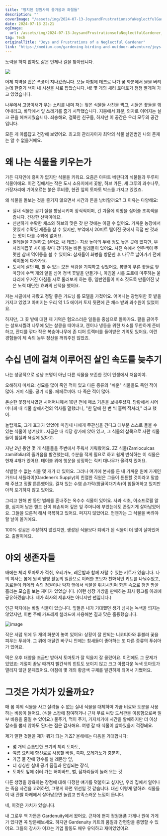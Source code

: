 ```yaml
---
title: "방치된 정원사의 즐거움과 좌절들"
description: ""
coverImage: "/assets/img/2024-07-13-JoysandFrustrationsofaNeglectfulGardener_0.png"
date: 2024-07-13 22:21
ogImage: 
  url: /assets/img/2024-07-13-JoysandFrustrationsofaNeglectfulGardener_0.png
tag: Tech
originalTitle: "Joys and Frustrations of a Neglectful Gardener"
link: "https://medium.com/gardening-birding-and-outdoor-adventure/joys-and-frustrations-of-a-neglectful-gardener-aad0fcffe7ae"
---
```



노력을 하지 않아도 삶은 언제나 길을 찾아냅니다.

<img src="/assets/img/2024-07-13-JoysandFrustrationsofaNeglectfulGardener_0.png" />

어제 지역을 휩쓴 폭풍이 지나갔습니다. 오늘 아침에 데크로 나가 꽃 화분에서 물을 버리는데 한줄기 색이 내 시선을 사로 잡았습니다. 네! 몇 개의 체리 토마토가 점점 빨개져 가고 있었습니다.

나무에서 고양이새가 우는 소리를 내며 저는 젖은 식물들 사진을 찍고, 시들은 꽃들을 꺾어내리고, 바닥에서 잎 쓰레기를 줍기 시작했습니다. 지붕에서 화분, 의자로 이어지는 실크 끈을 헤쳐지웠습니다. 죄송해요, 걸쭉한 친구들, 하지만 이 공간은 우리 모두의 공간입니다.

<div class="content-ad"></div>

모든 게 아름답고 건강해 보였어요. 최고의 관리자이자 최악의 식물 살인범인 나의 존재는 알 수 없을거에요.

# 왜 나는 식물을 키우는가

가든 디자인에 흥미가 없지만 식물을 키워요. 요즘은 아파트 베란다의 식물들과 두루미 식물이에요. 이전 집에서는 작은 도시 소유지에서 꽃밭, 허브 가든, 세 그루의 과수나무, 가장자리에 기어오르는 붉은 루비콩, 현관 앞의 토마토 박스를 가지고 있었죠.

왜 식물을 돌보는 것을 즐기지 않으면서 시간과 돈을 낭비할까요? 그 이유는 다양해요:

<div class="content-ad"></div>

- 실내 식물은 공기 질을 향상시키며 장식적이며, 긴 겨울에 희망을 심어줄 초록색을 줍니다. 건강한 선택이에요.
- 신선하게 수확한 채소와 허브의 맛은 갓 딴 것에는 이길 수 없어요. 가까운 농장에서 맛있게 수확된 제품을 살 수 있지만, 부엌에서 20피트 떨어진 곳에서 직접 딴 것과는 맛이 다를 수밖에 없어요.
- 벌레들을 지원하고 싶어요. 내 데크는 지상 높이의 두배 정도 높은 곳에 있지만, 부사리매듭꽃 사이를 왓다 갔다하는 바쁜 벌레들이 있어요. 사진 속에서 연두색이 뚜렷한 참새 먹이통을 볼 수 있어요: 참새들이 화병을 방문한 후 나무로 날아가기 전에 먹이통에 다가가요.
- 도시에 살던 때, 할 수 있는 모든 색감을 기여하고 싶었어요. 봄맞이 푸른 꽃들로 앞마당에 수백 개의 알을 심어 청색 꽃밭을 만들거나, 아침올 시를 도로에 마주하는 울타리에 우거진 아침올 시로 둘러보게 하는 등, 일반인들이 미소 짓도록 만들어진 낮은 노력 대단한 효과의 선택을 했어요.

저는 시골에서 자랐고 정말 좋은 가드닝 롤 모델을 가졌어요. 어머니는 광범위한 꽃 밭을 가지고 있었고 아버지는 우리 약 1.5 에이커 토지 뒷편에 큰 채소 밭과 과수원이 있었어요.

하지만, 그 꽃 밭에 대한 제 기억은 혐오스러운 일들을 중심으로 돌아가요. 팔을 긁어주는 살포시찔려 나무에 있는 살콩을 떼어내고, 캔이나 냉동을 위한 채소를 무한하게 준비하고, 잔디를 깎다 작은 복숭아나무에 존 디어 트랙터를 들이받은 기억도 있어요. 이런 경험들이 제 속의 농부 정신을 깨워주진 않았죠.

# 수십 년에 걸쳐 이루어진 살인 속도를 늦추기

<div class="content-ad"></div>

나는 성공적으로 성냥 조명이 아닌 다른 식물을 보존한 것이 인생에서 처음이야.

오해하지 마세요: 성묘를 많이 죽인 적이 있고 다른 종류의 "쉬운" 식물들도 죽인 적이 많아. 거미 식물. 공기 식물. 페페로미아. 다 죽은 적이 많아.

온순한 꽃장식사였던 시어머니께서 10년 전에 떼쓰 기운을 보내주셨지. 당황해서 시어머니께 내 식물 살해사건의 역사를 말했더니, "한 달에 한 번 씩 흠뻑 적셔라," 라고 했어.

놀랍게도, 그게 효과가 있었어! 마침내 나에게 무관심을 견디고 대부분 스스로 돌볼 수 있는 식물이 생겨났어. 지금은 내 식당 창가에 앉아 있고, 그 식물의 삽목으로 자란 식물들이 침실과 욕실에 있다고.

<div class="content-ad"></div>

지난 2년 동안 몇 개 식물들을 주변에서 주워서 키워왔어요. ZZ 식물(Zamioculcas zamiifolia)의 즐거움을 발견했는데, 수분을 적게 필요로 하고 쉽게 번식하는 이 식물은 현재 4개가 있어요. 테이블 위에 행운을 상징하는 럭키 대나무가 올려져 있어요.

식별할 수 없는 식물 몇 개가 더 있어요. 그러나 여기에 본사를 둔 내 가까운 원예 가게인 가드너 서플라이(Gardener’s Supply)의 친절한 직원은 그들이 튼튼할 것이라고 말씀해 주셨고 정말 튼튼했어요. 걸쳐 있는 수염 손가락(왕귤꼭대기속)이 힘들어하고 있지만 아직 포기하지 않고 있어요.

그리고 한해 반 동안 벌레를 혼내주는 옥수수 식물이 있어요. 사과 식초, 이소프로필 알콜, 심지어 남은 핸드 산이 훼손되어 깊은 잎 주머니에 부었는데도 끈질기게 살아남았어요. 그들을 모른척 해서 극복하고 있어요. 퍼지지 않았어요. 언젠가는 그 식물을 버려야 할 날이 올거예요.

100% 성공은 주장하지 않겠지만, 생성된 식물보다 퇴비가 된 식물이 더 많이 살아있어요. 출발이에요.

<div class="content-ad"></div>

# 야외 생존자들

배에는 체리 토마토가 적취, 오레가노, 레몬밤과 함께 자랄 수 있는 키트가 있습니다. 나의 회사는 봄에 원격 웰빙 활동의 일환으로 이러한 초보자 친화적인 키트를 나눠주었고, 동료들이 카메라 속의 정원이나 탁자 앞에서 식물을 위치시키며 화분 속으로 팽귄 땀을 흘리는 모습을 보는 재미가 있었습니다. (이런 성장 가방을 판매하는 회사 링크를 아래에 공유하겠습니다. 제가 회사의 제휴자는 아니지만 팬입니다.)

인근 탁자에는 바질 식물이 있습니다. 잎들은 내가 기대했던 생기 넘치는 녹색을 띄지는 않았지만, 이번 주에 카프레제 샐러드에 사용해본 결과 맛은 훌륭했습니다.

![image](/assets/img/2024-07-13-JoysandFrustrationsofaNeglectfulGardener_1.png)  

<div class="content-ad"></div>

작은 서랍 위에 두 개의 화분이 놓여 있어요: 상황이 잘 안되는 니코티아와 튜블러 꽃을 피우는 푸쉬아. 그 위에 매달린 바구니 안에는 참새들이 좋아하는 또 다른 종류의 푸쉬아가 있어요.

덱은 오후 태양을 조금만 받아서 토마토가 잘 익을지 잘 몰랐어요. 이전에도 그 문제가 있었죠: 계절이 끝날 때까지 빨간색의 힌트도 보이지 않고 크고 아름다운 녹색 토마토가 열리지 않던 문제였어요. 아침에 몇 개의 황금색 구체를 발견하게 되어서 기뻤어요.

# 그것은 가치가 있을까요?

매 봄 야외 식물을 사고 살려둘 수 없는 실내 식물을 대체하며 가끔 비료와 토분을 사용하는 비용이 들어요. (식물 스왑에 참여하거나 근처 무료 씨앗 도서관을 이용함으로써 일부 비용을 줄일 수 있어요.) 물주기, 먹이 주기, 가지치기에 시간을 할애하지만 더 이상 잡초를 뽑지 않아도 된다는 점은 감사해요. 여행 갈 때 식물이 살아있을지 걱정돼요.

<div class="content-ad"></div>

제가 말한 것들을 제가 뭐가 되는 거죠? 올해에는 다음을 기대합니다:

- 몇 개의 손톱만한 크기의 체리 토마토,
- 여름 요리에 향신료로 사용할 바질, 쪽파, 오레가노가 충분히,
- 가끔 물 잔에 향수를 낼 레몬밤 잎,
- 더 싱싱한 실내 공기 품질과 안심되는 장식,
- 토마토 잎에 쉬러 가는 허미바드, 벌, 잠자리들이 놀러 오는 것

다른 생명을 양육하는 장점에 대해 다정한 얘기를 덧붙이고 싶지만, 우리 집에서 일어나는 죽음 사건을 고려하면, 그렇게 하면 위선일 것 같습니다. 대신 이렇게 말하죠: 식물들이 내 관찰 아래에서 살아남으면 놀랍고 만족스러운 느낌이 듭니다.

네, 이것은 가치가 있습니다.

<div class="content-ad"></div>

내 그로우 백 가든은 Gardenuity에서 왔어요. 근처에 현지 정원용품 가게나 원예 가게가 있다면 꼭 방문해보세요. 하지만 Gardenuity 키트의 품질과 간편함을 증명할 수 있어요. 그들의 강사가 이끄는 기업 활동도 매우 유익하고 재미있었어요.